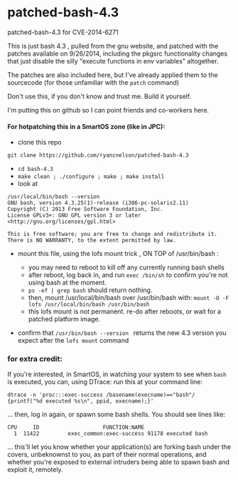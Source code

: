 patched-bash-4.3
================

patched-bash-4.3 for CVE-2014-6271


This is just bash 4.3 , pulled from the gnu website, and patched with the patches available on 9/26/2014, including the pkgsrc functionality changes that just disable the silly "execute functions in env variables" altogether.

The patches are also included here, but I've already applied them to the sourcecode (for those unfamiliar with the ```patch``` command)

Don't use this, if you don't know and trust me.  Build it yourself.

I'm putting this on github so I can point friends and co-workers here.

#### For hotpatching this in a SmartOS zone (like in JPC):

- clone this repo

``` git clone https://github.com/ryancnelson/patched-bash-4.3 ```

- ```cd bash-4.3```
- ```make clean ; ./configure ; make ; make install ```
- look at 
```
/usr/local/bin/bash --version 
GNU bash, version 4.3.25(1)-release (i386-pc-solaris2.11)
Copyright (C) 2013 Free Software Foundation, Inc.
License GPLv3+: GNU GPL version 3 or later <http://gnu.org/licenses/gpl.html>

This is free software; you are free to change and redistribute it.
There is NO WARRANTY, to the extent permitted by law.

```

- mount this file, using the lofs mount trick , ON TOP of /usr/bin/bash :
  - you may need to reboot to kill off any currently running bash shells
  - after reboot, log back in, and run ``` exec /bin/sh ``` to confirm you're not using bash at the moment.
  - ``` ps -ef | grep bash ``` should return nothing.
  - then, mount /usr/local/bin/bash over /usr/bin/bash with: ```mount -O -F lofs /usr/local/bin/bash /usr/bin/bash ```
  - this lofs mount is not permanent.  re-do after reboots, or wait for a patched platform image.

- confirm that ```/usr/bin/bash --version ``` returns the new 4.3 version you expect after the ```lofs mount``` command


### for extra credit:

If you're interested, in SmartOS, in watching your system to see when ```bash``` is executed, you can, using DTrace:
run this at your command line: 
```
dtrace -n 'proc:::exec-success /basename(execname)=="bash"/ {printf("%d executed %s\n", ppid, execname);}'
```
... then, log in again, or spawn some bash shells.  You should see lines like:
```
CPU     ID                    FUNCTION:NAME
  1  11422         exec_common:exec-success 91178 executed bash
```

... this'll let you know whether your application(s) are forking bash under the covers, unbeknownst to you, as part of their normal operations, and whether you're exposed to external intruders being able to spawn bash and exploit it, remotely.

